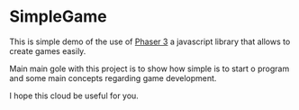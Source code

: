 # SimpleGame

This is simple demo of the use of [Phaser 3](https://phaser.io/phaser3) a
javascript library that allows to create games easily.

Main main gole with this project is to show how simple is to start o program and
some main concepts regarding game development.

I hope this cloud be useful for you.
